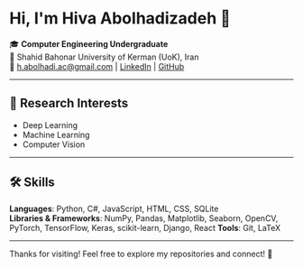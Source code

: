 # Hi, I'm Hiva Abolhadizadeh 👋

🎓 **Computer Engineering Undergraduate**  
📍 Shahid Bahonar University of Kerman (UoK), Iran  
📧 h.abolhadi.ac@gmail.com | [LinkedIn](https://www.linkedin.com/in/hivaabolhadizade/) | [GitHub](https://github.com/HivaAbolhadizade)

---

## 🔬 Research Interests
- Deep Learning
- Machine Learning
- Computer Vision

---

## 🛠️ Skills

**Languages**: Python, C#, JavaScript, HTML, CSS, SQLite  
**Libraries & Frameworks**: NumPy, Pandas, Matplotlib, Seaborn, OpenCV, PyTorch, TensorFlow, Keras, scikit-learn, Django, React
**Tools**: Git, LaTeX  

---

Thanks for visiting! Feel free to explore my repositories and connect! 🌱
